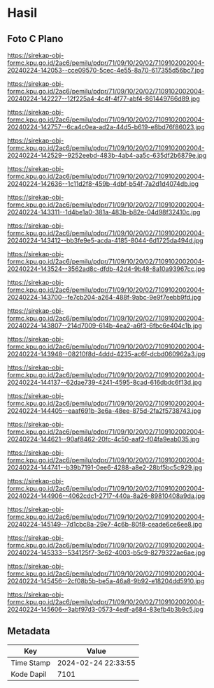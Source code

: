 # Hasil

## Foto C Plano

https://sirekap-obj-formc.kpu.go.id/2ac6/pemilu/pdpr/71/09/10/20/02/7109102002004-20240224-142053--cce09570-5cec-4e55-8a70-617355d56bc7.jpg

https://sirekap-obj-formc.kpu.go.id/2ac6/pemilu/pdpr/71/09/10/20/02/7109102002004-20240224-142227--12f225a4-4c4f-4f77-abf4-861449766d89.jpg

https://sirekap-obj-formc.kpu.go.id/2ac6/pemilu/pdpr/71/09/10/20/02/7109102002004-20240224-142757--6ca4c0ea-ad2a-44d5-b619-e8bd76f86023.jpg

https://sirekap-obj-formc.kpu.go.id/2ac6/pemilu/pdpr/71/09/10/20/02/7109102002004-20240224-142529--9252eebd-483b-4ab4-aa5c-635df2b6879e.jpg

https://sirekap-obj-formc.kpu.go.id/2ac6/pemilu/pdpr/71/09/10/20/02/7109102002004-20240224-142636--1c11d2f8-459b-4dbf-b54f-7a2d1d4074db.jpg

https://sirekap-obj-formc.kpu.go.id/2ac6/pemilu/pdpr/71/09/10/20/02/7109102002004-20240224-143311--1d4be1a0-381a-483b-b82e-04d98f32410c.jpg

https://sirekap-obj-formc.kpu.go.id/2ac6/pemilu/pdpr/71/09/10/20/02/7109102002004-20240224-143412--bb3fe9e5-acda-4185-8044-6d1725da494d.jpg

https://sirekap-obj-formc.kpu.go.id/2ac6/pemilu/pdpr/71/09/10/20/02/7109102002004-20240224-143524--3562ad8c-dfdb-42d4-9b48-8a10a93967cc.jpg

https://sirekap-obj-formc.kpu.go.id/2ac6/pemilu/pdpr/71/09/10/20/02/7109102002004-20240224-143700--fe7cb204-a264-488f-9abc-9e9f7eebb9fd.jpg

https://sirekap-obj-formc.kpu.go.id/2ac6/pemilu/pdpr/71/09/10/20/02/7109102002004-20240224-143807--214d7009-614b-4ea2-a6f3-6fbc6e404c1b.jpg

https://sirekap-obj-formc.kpu.go.id/2ac6/pemilu/pdpr/71/09/10/20/02/7109102002004-20240224-143948--08210f8d-4ddd-4235-ac6f-dcbd060962a3.jpg

https://sirekap-obj-formc.kpu.go.id/2ac6/pemilu/pdpr/71/09/10/20/02/7109102002004-20240224-144137--62dae739-4241-4595-8cad-616dbdc6f13d.jpg

https://sirekap-obj-formc.kpu.go.id/2ac6/pemilu/pdpr/71/09/10/20/02/7109102002004-20240224-144405--eaaf691b-3e6a-48ee-875d-2fa2f5738743.jpg

https://sirekap-obj-formc.kpu.go.id/2ac6/pemilu/pdpr/71/09/10/20/02/7109102002004-20240224-144621--90af8462-20fc-4c50-aaf2-f04fa9eab035.jpg

https://sirekap-obj-formc.kpu.go.id/2ac6/pemilu/pdpr/71/09/10/20/02/7109102002004-20240224-144741--b39b7191-0ee6-4288-a8e2-28bf5bc5c929.jpg

https://sirekap-obj-formc.kpu.go.id/2ac6/pemilu/pdpr/71/09/10/20/02/7109102002004-20240224-144906--4062cdc1-2717-440a-8a26-89810408a9da.jpg

https://sirekap-obj-formc.kpu.go.id/2ac6/pemilu/pdpr/71/09/10/20/02/7109102002004-20240224-145149--7d1cbc8a-29e7-4c6b-80f8-ceade6ce6ee8.jpg

https://sirekap-obj-formc.kpu.go.id/2ac6/pemilu/pdpr/71/09/10/20/02/7109102002004-20240224-145333--534125f7-3e62-4003-b5c9-8279322ae6ae.jpg

https://sirekap-obj-formc.kpu.go.id/2ac6/pemilu/pdpr/71/09/10/20/02/7109102002004-20240224-145456--2cf08b5b-be5a-46a8-9b92-e18204dd5910.jpg

https://sirekap-obj-formc.kpu.go.id/2ac6/pemilu/pdpr/71/09/10/20/02/7109102002004-20240224-145606--3abf97d3-0573-4edf-a684-83efb4b3b9c5.jpg


## Metadata

| Key        | Value               |
| ---------- | ------------------- |
| Time Stamp | 2024-02-24 22:33:55 |
| Kode Dapil | 7101                |



